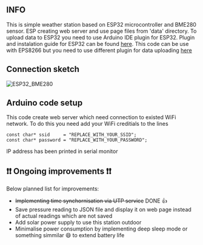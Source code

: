 <h2>INFO</h2>
This is simple weather station based on ESP32 microcontroller and BME280 sensor. ESP creating web server and use page files from 'data' directory. To upload data to ESP32 you need to use Arduino IDE plugin for ESP32.
Plugin and instalation guide for ESP32 can be found <a href="https://github.com/me-no-dev/arduino-esp32fs-plugin">here</a>.
This code can be use with EPS8266 but you need to use different plugin for data uploading <a href="https://github.com/esp8266/arduino-esp8266fs-plugin">here</a>

<h2>Connection sketch</h2>

![ESP32_BME280](https://user-images.githubusercontent.com/34139904/161029916-f7418d3a-1db4-403b-87f1-cb01e197679c.jpg)



<h2>Arduino code setup</h2>

This code create web server which need connection to existed WiFi network. To do this you need add your WiFi creditials to the lines

```
const char* ssid     = "REPLACE_WITH_YOUR_SSID";
const char* password = "REPLACE_WITH_YOUR_PASSWORD";
```
IP address has been printed in serial monitor

<h2>❗❗ Ongoing improvements ❗❗</h2>

Below planned list for improvements:

<ul>
  <li><strike>Implementing time synchornisation via UTP service</strike> DONE 👍</li>
  <li>Save pressure reading to JSON file and display it on web page instead of actual readings which are not saved</li>
  <li>Add solar power supply to use this station outdoor</li>
  <li>Minimalise power consumption by implementing deep sleep mode or something simmilar 😄 to extend battery life</li>
</ul>
